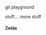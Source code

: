 git playground

<!--START_SECTION:topics-->
stuff....
more stuff
<!--END_SECTION:topics-->

<h4>Zelda</h4>
